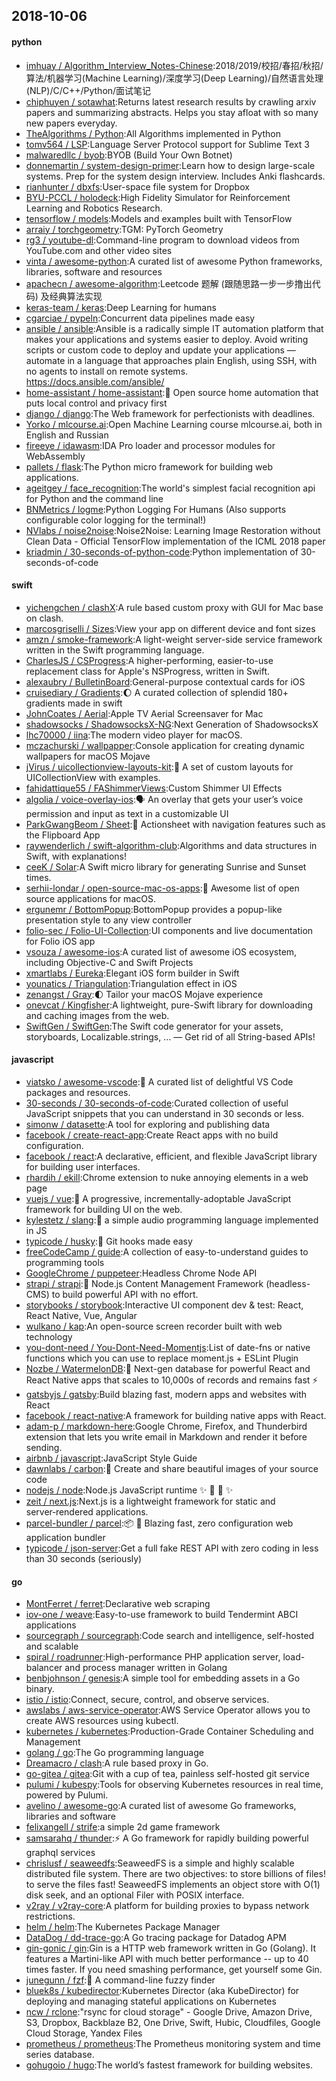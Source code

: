 ## 2018-10-06

#### python
* [imhuay / Algorithm_Interview_Notes-Chinese](https://github.com/imhuay/Algorithm_Interview_Notes-Chinese):2018/2019/校招/春招/秋招/算法/机器学习(Machine Learning)/深度学习(Deep Learning)/自然语言处理(NLP)/C/C++/Python/面试笔记
* [chiphuyen / sotawhat](https://github.com/chiphuyen/sotawhat):Returns latest research results by crawling arxiv papers and summarizing abstracts. Helps you stay afloat with so many new papers everyday.
* [TheAlgorithms / Python](https://github.com/TheAlgorithms/Python):All Algorithms implemented in Python
* [tomv564 / LSP](https://github.com/tomv564/LSP):Language Server Protocol support for Sublime Text 3
* [malwaredllc / byob](https://github.com/malwaredllc/byob):BYOB (Build Your Own Botnet)
* [donnemartin / system-design-primer](https://github.com/donnemartin/system-design-primer):Learn how to design large-scale systems. Prep for the system design interview. Includes Anki flashcards.
* [rianhunter / dbxfs](https://github.com/rianhunter/dbxfs):User-space file system for Dropbox
* [BYU-PCCL / holodeck](https://github.com/BYU-PCCL/holodeck):High Fidelity Simulator for Reinforcement Learning and Robotics Research.
* [tensorflow / models](https://github.com/tensorflow/models):Models and examples built with TensorFlow
* [arraiy / torchgeometry](https://github.com/arraiy/torchgeometry):TGM: PyTorch Geometry
* [rg3 / youtube-dl](https://github.com/rg3/youtube-dl):Command-line program to download videos from YouTube.com and other video sites
* [vinta / awesome-python](https://github.com/vinta/awesome-python):A curated list of awesome Python frameworks, libraries, software and resources
* [apachecn / awesome-algorithm](https://github.com/apachecn/awesome-algorithm):Leetcode 题解 (跟随思路一步一步撸出代码) 及经典算法实现
* [keras-team / keras](https://github.com/keras-team/keras):Deep Learning for humans
* [cgarciae / pypeln](https://github.com/cgarciae/pypeln):Concurrent data pipelines made easy
* [ansible / ansible](https://github.com/ansible/ansible):Ansible is a radically simple IT automation platform that makes your applications and systems easier to deploy. Avoid writing scripts or custom code to deploy and update your applications — automate in a language that approaches plain English, using SSH, with no agents to install on remote systems. https://docs.ansible.com/ansible/
* [home-assistant / home-assistant](https://github.com/home-assistant/home-assistant):🏡
Open source home automation that puts local control and privacy first
* [django / django](https://github.com/django/django):The Web framework for perfectionists with deadlines.
* [Yorko / mlcourse.ai](https://github.com/Yorko/mlcourse.ai):Open Machine Learning course mlcourse.ai, both in English and Russian
* [fireeye / idawasm](https://github.com/fireeye/idawasm):IDA Pro loader and processor modules for WebAssembly
* [pallets / flask](https://github.com/pallets/flask):The Python micro framework for building web applications.
* [ageitgey / face_recognition](https://github.com/ageitgey/face_recognition):The world's simplest facial recognition api for Python and the command line
* [BNMetrics / logme](https://github.com/BNMetrics/logme):Python Logging For Humans (Also supports configurable color logging for the terminal!)
* [NVlabs / noise2noise](https://github.com/NVlabs/noise2noise):Noise2Noise: Learning Image Restoration without Clean Data - Official TensorFlow implementation of the ICML 2018 paper
* [kriadmin / 30-seconds-of-python-code](https://github.com/kriadmin/30-seconds-of-python-code):Python implementation of 30-seconds-of-code

#### swift
* [yichengchen / clashX](https://github.com/yichengchen/clashX):A rule based custom proxy with GUI for Mac base on clash.
* [marcosgriselli / Sizes](https://github.com/marcosgriselli/Sizes):View your app on different device and font sizes
* [amzn / smoke-framework](https://github.com/amzn/smoke-framework):A light-weight server-side service framework written in the Swift programming language.
* [CharlesJS / CSProgress](https://github.com/CharlesJS/CSProgress):A higher-performing, easier-to-use replacement class for Apple's NSProgress, written in Swift.
* [alexaubry / BulletinBoard](https://github.com/alexaubry/BulletinBoard):General-purpose contextual cards for iOS
* [cruisediary / Gradients](https://github.com/cruisediary/Gradients):🌔
A curated collection of splendid 180+ gradients made in swift
* [JohnCoates / Aerial](https://github.com/JohnCoates/Aerial):Apple TV Aerial Screensaver for Mac
* [shadowsocks / ShadowsocksX-NG](https://github.com/shadowsocks/ShadowsocksX-NG):Next Generation of ShadowsocksX
* [lhc70000 / iina](https://github.com/lhc70000/iina):The modern video player for macOS.
* [mczachurski / wallpapper](https://github.com/mczachurski/wallpapper):Console application for creating dynamic wallpapers for macOS Mojave
* [jVirus / uicollectionview-layouts-kit](https://github.com/jVirus/uicollectionview-layouts-kit):📐
A set of custom layouts for UICollectionView with examples.
* [fahidattique55 / FAShimmerViews](https://github.com/fahidattique55/FAShimmerViews):Custom Shimmer UI Effects
* [algolia / voice-overlay-ios](https://github.com/algolia/voice-overlay-ios):🗣
An overlay that gets your user’s voice permission and input as text in a customizable UI
* [ParkGwangBeom / Sheet](https://github.com/ParkGwangBeom/Sheet):📑
Actionsheet with navigation features such as the Flipboard App
* [raywenderlich / swift-algorithm-club](https://github.com/raywenderlich/swift-algorithm-club):Algorithms and data structures in Swift, with explanations!
* [ceeK / Solar](https://github.com/ceeK/Solar):A Swift micro library for generating Sunrise and Sunset times.
* [serhii-londar / open-source-mac-os-apps](https://github.com/serhii-londar/open-source-mac-os-apps):🚀
Awesome list of open source applications for macOS.
* [ergunemr / BottomPopup](https://github.com/ergunemr/BottomPopup):BottomPopup provides a popup-like presentation style to any view controller
* [folio-sec / Folio-UI-Collection](https://github.com/folio-sec/Folio-UI-Collection):UI components and live documentation for Folio iOS app
* [vsouza / awesome-ios](https://github.com/vsouza/awesome-ios):A curated list of awesome iOS ecosystem, including Objective-C and Swift Projects
* [xmartlabs / Eureka](https://github.com/xmartlabs/Eureka):Elegant iOS form builder in Swift
* [younatics / Triangulation](https://github.com/younatics/Triangulation):Triangulation effect in iOS
* [zenangst / Gray](https://github.com/zenangst/Gray):🌓
Tailor your macOS Mojave experience
* [onevcat / Kingfisher](https://github.com/onevcat/Kingfisher):A lightweight, pure-Swift library for downloading and caching images from the web.
* [SwiftGen / SwiftGen](https://github.com/SwiftGen/SwiftGen):The Swift code generator for your assets, storyboards, Localizable.strings, … — Get rid of all String-based APIs!

#### javascript
* [viatsko / awesome-vscode](https://github.com/viatsko/awesome-vscode):🎨
A curated list of delightful VS Code packages and resources.
* [30-seconds / 30-seconds-of-code](https://github.com/30-seconds/30-seconds-of-code):Curated collection of useful JavaScript snippets that you can understand in 30 seconds or less.
* [simonw / datasette](https://github.com/simonw/datasette):A tool for exploring and publishing data
* [facebook / create-react-app](https://github.com/facebook/create-react-app):Create React apps with no build configuration.
* [facebook / react](https://github.com/facebook/react):A declarative, efficient, and flexible JavaScript library for building user interfaces.
* [rhardih / ekill](https://github.com/rhardih/ekill):Chrome extension to nuke annoying elements in a web page
* [vuejs / vue](https://github.com/vuejs/vue):🖖
A progressive, incrementally-adoptable JavaScript framework for building UI on the web.
* [kylestetz / slang](https://github.com/kylestetz/slang):🎤
a simple audio programming language implemented in JS
* [typicode / husky](https://github.com/typicode/husky):🐶
Git hooks made easy
* [freeCodeCamp / guide](https://github.com/freeCodeCamp/guide):A collection of easy-to-understand guides to programming tools
* [GoogleChrome / puppeteer](https://github.com/GoogleChrome/puppeteer):Headless Chrome Node API
* [strapi / strapi](https://github.com/strapi/strapi):🚀
Node.js Content Management Framework (headless-CMS) to build powerful API with no effort.
* [storybooks / storybook](https://github.com/storybooks/storybook):Interactive UI component dev & test: React, React Native, Vue, Angular
* [wulkano / kap](https://github.com/wulkano/kap):An open-source screen recorder built with web technology
* [you-dont-need / You-Dont-Need-Momentjs](https://github.com/you-dont-need/You-Dont-Need-Momentjs):List of date-fns or native functions which you can use to replace moment.js + ESLint Plugin
* [Nozbe / WatermelonDB](https://github.com/Nozbe/WatermelonDB):🍉
Next-gen database for powerful React and React Native apps that scales to 10,000s of records and remains fast
⚡️
* [gatsbyjs / gatsby](https://github.com/gatsbyjs/gatsby):Build blazing fast, modern apps and websites with React
* [facebook / react-native](https://github.com/facebook/react-native):A framework for building native apps with React.
* [adam-p / markdown-here](https://github.com/adam-p/markdown-here):Google Chrome, Firefox, and Thunderbird extension that lets you write email in Markdown and render it before sending.
* [airbnb / javascript](https://github.com/airbnb/javascript):JavaScript Style Guide
* [dawnlabs / carbon](https://github.com/dawnlabs/carbon):🎨
Create and share beautiful images of your source code
* [nodejs / node](https://github.com/nodejs/node):Node.js JavaScript runtime
✨
🐢
🚀
✨
* [zeit / next.js](https://github.com/zeit/next.js):Next.js is a lightweight framework for static and server‑rendered applications.
* [parcel-bundler / parcel](https://github.com/parcel-bundler/parcel):📦
🚀
Blazing fast, zero configuration web application bundler
* [typicode / json-server](https://github.com/typicode/json-server):Get a full fake REST API with zero coding in less than 30 seconds (seriously)

#### go
* [MontFerret / ferret](https://github.com/MontFerret/ferret):Declarative web scraping
* [iov-one / weave](https://github.com/iov-one/weave):Easy-to-use framework to build Tendermint ABCI applications
* [sourcegraph / sourcegraph](https://github.com/sourcegraph/sourcegraph):Code search and intelligence, self-hosted and scalable
* [spiral / roadrunner](https://github.com/spiral/roadrunner):High-performance PHP application server, load-balancer and process manager written in Golang
* [benbjohnson / genesis](https://github.com/benbjohnson/genesis):A simple tool for embedding assets in a Go binary.
* [istio / istio](https://github.com/istio/istio):Connect, secure, control, and observe services.
* [awslabs / aws-service-operator](https://github.com/awslabs/aws-service-operator):AWS Service Operator allows you to create AWS resources using kubectl.
* [kubernetes / kubernetes](https://github.com/kubernetes/kubernetes):Production-Grade Container Scheduling and Management
* [golang / go](https://github.com/golang/go):The Go programming language
* [Dreamacro / clash](https://github.com/Dreamacro/clash):A rule based proxy in Go.
* [go-gitea / gitea](https://github.com/go-gitea/gitea):Git with a cup of tea, painless self-hosted git service
* [pulumi / kubespy](https://github.com/pulumi/kubespy):Tools for observing Kubernetes resources in real time, powered by Pulumi.
* [avelino / awesome-go](https://github.com/avelino/awesome-go):A curated list of awesome Go frameworks, libraries and software
* [felixangell / strife](https://github.com/felixangell/strife):a simple 2d game framework
* [samsarahq / thunder](https://github.com/samsarahq/thunder):⚡️
A Go framework for rapidly building powerful graphql services
* [chrislusf / seaweedfs](https://github.com/chrislusf/seaweedfs):SeaweedFS is a simple and highly scalable distributed file system. There are two objectives: to store billions of files! to serve the files fast! SeaweedFS implements an object store with O(1) disk seek, and an optional Filer with POSIX interface.
* [v2ray / v2ray-core](https://github.com/v2ray/v2ray-core):A platform for building proxies to bypass network restrictions.
* [helm / helm](https://github.com/helm/helm):The Kubernetes Package Manager
* [DataDog / dd-trace-go](https://github.com/DataDog/dd-trace-go):A Go tracing package for Datadog APM
* [gin-gonic / gin](https://github.com/gin-gonic/gin):Gin is a HTTP web framework written in Go (Golang). It features a Martini-like API with much better performance -- up to 40 times faster. If you need smashing performance, get yourself some Gin.
* [junegunn / fzf](https://github.com/junegunn/fzf):🌸
A command-line fuzzy finder
* [bluek8s / kubedirector](https://github.com/bluek8s/kubedirector):Kubernetes Director (aka KubeDirector) for deploying and managing stateful applications on Kubernetes
* [ncw / rclone](https://github.com/ncw/rclone):"rsync for cloud storage" - Google Drive, Amazon Drive, S3, Dropbox, Backblaze B2, One Drive, Swift, Hubic, Cloudfiles, Google Cloud Storage, Yandex Files
* [prometheus / prometheus](https://github.com/prometheus/prometheus):The Prometheus monitoring system and time series database.
* [gohugoio / hugo](https://github.com/gohugoio/hugo):The world’s fastest framework for building websites.
